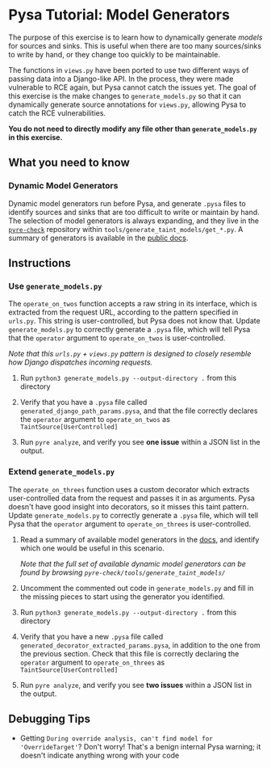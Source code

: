 # Pysa Tutorial: Model Generators

The purpose of this exercise is to learn how to dynamically generate _models_
for sources and sinks. This is useful when there are too many sources/sinks to
write by hand, or they change too quickly to be maintainable.

The functions in `views.py` have been ported to use two different ways of
passing data into a Django-like API. In the process, they were made vulnerable
to RCE again, but Pysa cannot catch the issues yet. The goal of this exercise is
the make changes to `generate_models.py` so that it can dynamically generate
source annotations for `views.py`, allowing Pysa to catch the RCE
vulnerabilities.

**You do not need to directly modify any file other than `generate_models.py` in
this exercise.**

## What you need to know

### Dynamic Model Generators

Dynamic model generators run before Pysa, and generate `.pysa` files to identify
sources and sinks that are too difficult to write or maintain by hand. The
selection of model generators is always expanding, and they live in the
[`pyre-check`](https://github.com/facebook/pyre-check) repository within
`tools/generate_taint_models/get_*.py`. A summary of generators is available in
the [public
docs](https://pyre-check.org/docs/pysa-model-generators.html#example-model-generators).

## Instructions

### Use `generate_models.py`

The `operate_on_twos` function accepts a raw string in its interface, which is
extracted from the request URL, according to the pattern specified in `urls.py`.
This string is user-controlled, but Pysa does not know that. Update
`generate_models.py` to correctly generate a `.pysa` file, which will tell Pysa
that the `operator` argument to `operate_on_twos` is user-controlled.

_Note that this `urls.py` + `views.py` pattern is designed to closely resemble
how Django dispatches incoming requests._

1. Run `python3 generate_models.py --output-directory .` from this directory

1. Verify that you have a `.pysa` file called
   `generated_django_path_params.pysa`, and that the file correctly declares the
   `operator` argument to `operate_on_twos` as `TaintSource[UserControlled]`

1. Run `pyre analyze`, and verify you see **one issue** within a JSON list in
   the output.

### Extend `generate_models.py`

The `operate_on_threes` function uses a custom decorator which extracts
user-controlled data from the request and passes it in as arguments. Pysa
doesn't have good insight into decorators, so it misses this taint pattern.
Update `generate_models.py` to correctly generate a `.pysa` file, which will
tell Pysa that the `operator` argument to `operate_on_threes` is
user-controlled.

1. Read a summary of available model generators in the
   [docs](https://pyre-check.org/docs/pysa-model-generators.html#example-model-generators),
   and identify which one would be useful in this scenario.

   _Note that the full set of available dynamic model generators can be found by
   browsing `pyre-check/tools/generate_taint_models/`_

1. Uncomment the commented out code in `generate_models.py` and fill in the
   missing pieces to start using the generator you identified.

1. Run `python3 generate_models.py --output-directory .` from this directory

1. Verify that you have a new `.pysa` file called
   `generated_decorator_extracted_params.pysa`, in addition to the one from the
   previous section. Check that this file is correctly declaring the `operator`
   argument to `operate_on_threes` as `TaintSource[UserControlled]`

1. Run `pyre analyze`, and verify you see **two issues** within a JSON list in
   the output.

## Debugging Tips

- Getting `During override analysis, can't find model for 'OverrideTarget'`?
  Don't worry! That's a benign internal Pysa warning; it doesn't indicate
  anything wrong with your code
